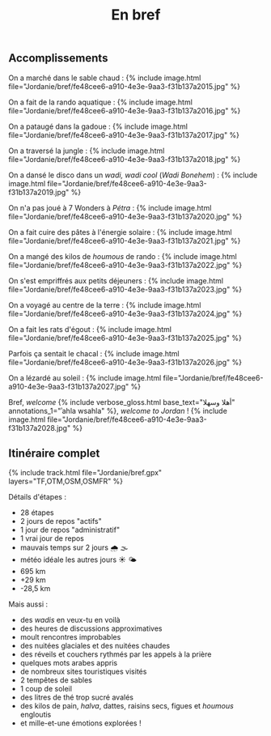 ﻿---
title: "En bref"
permalink: /Jordanie/bref/
sidebar:
  nav: "jordanie"
enable_tracks: true
---

## Accomplissements

On a marché dans le sable chaud :
{% include image.html file="Jordanie/bref/fe48cee6-a910-4e3e-9aa3-f31b137a2015.jpg" %}

On a fait de la rando aquatique :
{% include image.html file="Jordanie/bref/fe48cee6-a910-4e3e-9aa3-f31b137a2016.jpg" %}

On a pataugé dans la gadoue :
{% include image.html file="Jordanie/bref/fe48cee6-a910-4e3e-9aa3-f31b137a2017.jpg" %}

On a traversé la jungle :
{% include image.html file="Jordanie/bref/fe48cee6-a910-4e3e-9aa3-f31b137a2018.jpg" %}

On a dansé le disco dans un *wadi, wadi cool* (*Wadi Bonehem*) :
{% include image.html file="Jordanie/bref/fe48cee6-a910-4e3e-9aa3-f31b137a2019.jpg" %}

On n'a pas joué à 7 Wonders à *Pétra* :
{% include image.html file="Jordanie/bref/fe48cee6-a910-4e3e-9aa3-f31b137a2020.jpg" %}

On a fait cuire des pâtes à l'énergie solaire :
{% include image.html file="Jordanie/bref/fe48cee6-a910-4e3e-9aa3-f31b137a2021.jpg" %}

On a mangé des kilos de *houmous* de rando :
{% include image.html file="Jordanie/bref/fe48cee6-a910-4e3e-9aa3-f31b137a2022.jpg" %}

On s'est empriffrés aux petits déjeuners :
{% include image.html file="Jordanie/bref/fe48cee6-a910-4e3e-9aa3-f31b137a2023.jpg" %}

On a voyagé au centre de la terre :
{% include image.html file="Jordanie/bref/fe48cee6-a910-4e3e-9aa3-f31b137a2024.jpg" %}

On a fait les rats d'égout :
{% include image.html file="Jordanie/bref/fe48cee6-a910-4e3e-9aa3-f31b137a2025.jpg" %}

Parfois ça sentait le chacal :
{% include image.html file="Jordanie/bref/fe48cee6-a910-4e3e-9aa3-f31b137a2026.jpg" %}

On a lézardé au soleil :
{% include image.html file="Jordanie/bref/fe48cee6-a910-4e3e-9aa3-f31b137a2027.jpg" %}

Bref, *welcome*
{% include verbose_gloss.html base_text="أهلا وسهلا‎" annotations_1="ʾahla wsahla" %},
*welcome to Jordan* !
{% include image.html file="Jordanie/bref/fe48cee6-a910-4e3e-9aa3-f31b137a2028.jpg" %}

## Itinéraire complet

{% include track.html file="Jordanie/bref.gpx" layers="TF,OTM,OSM,OSMFR" %}

Détails d'étapes :
* 28 étapes
* 2 jours de repos "actifs"
* 1 jour de repos "administratif"
* 1 vrai jour de repos
* mauvais temps sur 2 jours :cloud_with_rain: :fog:
* météo idéale les autres jours :sunny: :sun_behind_small_cloud:
* 695 km
* +29 km
* -28,5 km

Mais aussi :
* des *wadis* en veux-tu en voilà
* des heures de discussions approximatives
* moult rencontres improbables
* des nuitées glaciales et des nuitées chaudes
* des réveils et couchers rythmés par les appels à la prière
* quelques mots arabes appris
* de nombreux sites touristiques visités
* 2 tempêtes de sables
* 1 coup de soleil
* des litres de thé trop sucré avalés
* des kilos de pain, *halva*, dattes, raisins secs, figues et *houmous* engloutis
* et mille-et-une émotions explorées !
